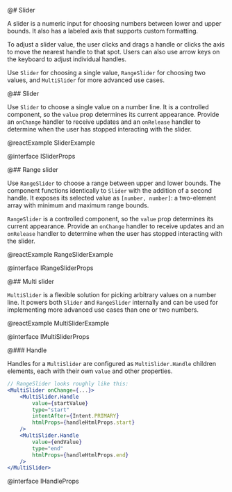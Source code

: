 @# Slider

A slider is a numeric input for choosing numbers between lower and upper bounds.
It also has a labeled axis that supports custom formatting.

To adjust a slider value, the user clicks and drags a handle or clicks the axis
to move the nearest handle to that spot. Users can also use arrow keys on the
keyboard to adjust individual handles.

Use `Slider` for choosing a single value, `RangeSlider` for choosing two values,
and `MultiSlider` for more advanced use cases.

@## Slider

Use `Slider` to choose a single value on a number line. It is a controlled
component, so the `value` prop determines its current appearance. Provide an
`onChange` handler to receive updates and an `onRelease` handler to determine
when the user has stopped interacting with the slider.

@reactExample SliderExample

@interface ISliderProps

@## Range slider

Use `RangeSlider` to choose a range between upper and lower bounds. The
component functions identically to `Slider` with the addition of a second
handle. It exposes its selected value as `[number, number]`: a two-element array
with minimum and maximum range bounds.

`RangeSlider` is a controlled component, so the `value` prop determines its
current appearance. Provide an `onChange` handler to receive updates and an
`onRelease` handler to determine when the user has stopped interacting with the
slider.

@reactExample RangeSliderExample

@interface IRangeSliderProps

@## Multi slider

`MultiSlider` is a flexible solution for picking arbitrary values on a number
line. It powers both `Slider` and `RangeSlider` internally and can be used for
implementing more advanced use cases than one or two numbers.

@reactExample MultiSliderExample

@interface IMultiSliderProps

@### Handle

Handles for a `MultiSlider` are configured as `MultiSlider.Handle` children
elements, each with their own `value` and other properties.

```jsx
// RangeSlider looks roughly like this:
<MultiSlider onChange={...}>
    <MultiSlider.Handle
        value={startValue}
        type="start"
        intentAfter={Intent.PRIMARY}
        htmlProps={handleHtmlProps.start}
    />
    <MultiSlider.Handle
        value={endValue}
        type="end"
        htmlProps={handleHtmlProps.end}
    />
</MultiSlider>
```

@interface IHandleProps
